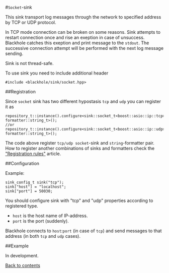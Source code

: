 #`Socket`-sink

This sink transport log messages through the network to specified address by TCP or UDP protocol.

In TCP mode connection can be broken on some reasons. Sink attempts to restart connection once and rise an exeption in case of unsuccess. Blackhole catches this exeption and print message to the `stdout`. The successive connection attempt will be performed with the next log message sending.

Sink is not thread-safe.

To use sink you need to include additional header

```
#include <blackhole/sink/socket.hpp>
```

##Registration

Since `socket` sink has two different  hypostasis `tcp` and `udp` you can register it as

```
repository_t::instance().configure<sink::socket_t<boost::asio::ip::tcp>, formatter::string_t>();
//or
repository_t::instance().configure<sink::socket_t<boost::asio::ip::udp>, formatter::string_t>();
```

The code above register `tcp/udp socket`-sink and `string`-formatter pair. How to register another combinations of sinks and formatters check the ["Registration rules"](registration-rules.md) article.

##Configuration

Example:

```
sink_config_t sink("tcp");
sink["host"] = "localhost";
sink["port"] = 50030;
```

You should configure sink with "tcp" and "udp" properties according to registered type.

  * `host` is the host name of IP-address.
  * `port` is the port (suddenly).

Blackhole connects to `host`:`port` (in case of `tcp`) and send messages to that address (in both `tcp` and `udp` cases).

##Example

In development.

[Back to contents](contents.md)